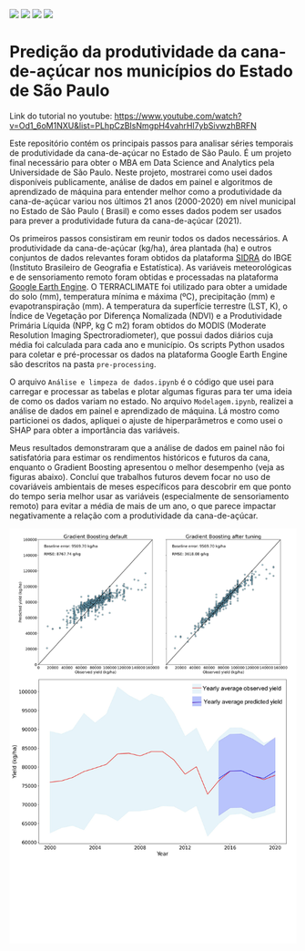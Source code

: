 
<img src = "https://img.shields.io/github/last-commit/neli12/time-series-productivity-sp"> <img src = "https://img.shields.io/github/languages/count/neli12/time-series-productivity-sp"> <img src = "https://img.shields.io/github/license/neli12/time-series-productivity-sp?color=green"> <img src = "https://img.shields.io/github/watchers/neli12/time-series-productivity-sp?style=social">

# Predição da produtividade da cana-de-açúcar nos municípios do Estado de São Paulo

Link do tutorial no youtube: https://www.youtube.com/watch?v=Od1_6oM1NXU&list=PLhpCzBIsNmgpH4vahrHl7ybSivwzhBRFN

Este repositório contém os principais passos para analisar séries temporais de produtividade da cana-de-açúcar no Estado de São Paulo. É um projeto final necessário para obter o MBA em Data Science and Analytics pela Universidade de São Paulo. Neste projeto, mostrarei como usei dados disponíveis publicamente, análise de dados em painel e algoritmos de aprendizado de máquina para entender melhor como a produtividade da cana-de-açúcar variou nos últimos 21 anos (2000-2020) em nível municipal no Estado de São Paulo ( Brasil) e como esses dados podem ser usados ​​para prever a produtividade futura da cana-de-açúcar (2021).

Os primeiros passos consistiram em reunir todos os dados necessários. A produtividade da cana-de-açúcar (kg/ha), área plantada (ha) e outros conjuntos de dados relevantes foram obtidos da plataforma [SIDRA](https://sidra.ibge.gov.br/tabela/1612) do IBGE (Instituto Brasileiro de Geografia e Estatística). As variáveis meteorológicas e de sensoriamento remoto foram obtidas e processadas na plataforma [Google Earth Engine](https://earthengine.google.com/). O TERRACLIMATE foi utilizado para obter a umidade do solo (mm), temperatura mínima e máxima (ºC), precipitação (mm) e evapotranspiração (mm). A temperatura da superfície terrestre (LST, K), o Índice de Vegetação por Diferença Nomalizada (NDVI) e a Produtividade Primária Líquida (NPP, kg C m2) foram obtidos do MODIS (Moderate Resolution Imaging Spectroradiometer), que possui dados diários cuja média foi calculada para cada ano e município. Os scripts Python usados ​​para coletar e pré-processar os dados na plataforma Google Earth Engine são descritos na pasta `pre-processing`.

O arquivo `Análise e limpeza de dados.ipynb` é o código que usei para carregar e processar as tabelas e plotar algumas figuras para ter uma ideia de como os dados variam no estado. No arquivo `Modelagem.ipynb`, realizei a análise de dados em painel e aprendizado de máquina. Lá mostro como particionei os dados, apliquei o ajuste de hiperparâmetros e como usei o SHAP para obter a importância das variáveis.

Meus resultados demonstraram que a análise de dados em painel não foi satisfatória para estimar os rendimentos históricos e futuros da cana, enquanto o Gradient Boosting apresentou o melhor desempenho (veja as figuras abaixo). Concluí que trabalhos futuros devem focar no uso de covariáveis ​​ambientais de meses específicos para descobrir em que ponto do tempo seria melhor usar as variáveis (especialmente de sensoriamento remoto) para evitar a média de mais de um ano, o que parece impactar negativamente a relação com a produtividade da cana-de-açúcar.

![dados de rendimento](https://github.com/neli12/time-series-productivity-sp/blob/main/figures/F5.jpg)
